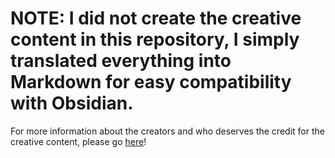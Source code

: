 # NOTE: I did not create the creative content in this repository, I simply translated everything into Markdown for easy compatibility with Obsidian.

For more information about the creators and who deserves the credit for the creative content, please go [here](https://www.reddit.com/r/dndnext/comments/83ov3n/brodericks_compendium_plants_and_fungi_across_the/)!

